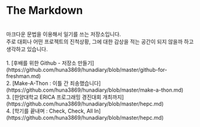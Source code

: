 The Markdown
============
<br>
마크다운 문법을 이용해서 일기를 쓰는 저장소입니다. <br>
주로 대회나 어떤 프로젝트의 진척상황, 그에 대한 감상을 적는 공간이 되지 않을까 하고 생각하고 있습니다.<br>
<br>
1. [후배를 위한 Github - 저장소 만들기](https://github.com/huna3869/hunadiary/blob/master/github-for-freshman.md)
<br>2. [Make-A-Thon : 이틀 간 죄송했습니다](https://github.com/huna3869/hunadiary/blob/master/make-a-thon.md)<br>
3. [한양대학교 ERICA 프로그래밍 경진대회 개최까지](https://github.com/huna3869/hunadiary/blob/master/hepc.md)<br>
4. [학기를 끝내며 : Check, Check, All In](https://github.com/huna3869/hunadiary/blob/master/hepc.md)
